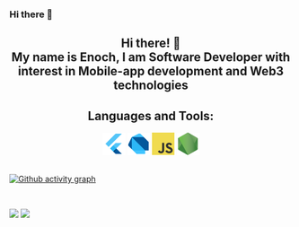 ### Hi there 👋

<!--
**enoch-aik/enoch-aik** is a ✨ _special_ ✨ repository because its `README.md` (this file) appears on your GitHub profile.

Here are some ideas to get you started:

- 🔭 I’m currently working on ...
- 🌱 I’m currently learning ...
- 👯 I’m looking to collaborate on ...
- 🤔 I’m looking for help with ...
- 💬 Ask me about ...
- 📫 How to reach me: ...
- 😄 Pronouns: ...
- ⚡ Fun fact: ...
-->


<h2 align="center">Hi there! 👋 
<br>
My name is Enoch, I am Software Developer with interest in Mobile-app development and Web3 technologies</h2>


<h2 align="center">Languages and Tools:</h2>
<p align='center'>
<code><img height="40" src="https://raw.githubusercontent.com/github/explore/80688e429a7d4ef2fca1e82350fe8e3517d3494d/topics/flutter/flutter.png"></code>
<code><img height="40" src="https://raw.githubusercontent.com/github/explore/80688e429a7d4ef2fca1e82350fe8e3517d3494d/topics/dart/dart.png"></code>
<code><img height="40" src="https://raw.githubusercontent.com/github/explore/80688e429a7d4ef2fca1e82350fe8e3517d3494d/topics/javascript/javascript.png"></code>
<code><img height="40" src="https://raw.githubusercontent.com/github/explore/80688e429a7d4ef2fca1e82350fe8e3517d3494d/topics/nodejs/nodejs.png"></code>
<br>
<!--<h2 align="center">Reach me on:</h2>
<p align='center'>
<a href="https://twitter.com/enoch1146"><img height="40" src="icons/twitter.png?raw=true"></a>&nbsp;&nbsp;
<a href="https://www.linkedin.com/in/enoch-aikpokpodion-47bb92173"><img height="40" src="icons/linkedin.png?raw=true"></a>&nbsp;&nbsp;
<a href="https://www.instagram.com/icecross.1/"><img height="40" src="icons/instagram.jpg?raw=true"></a>&nbsp;&nbsp;
-->
<br/>


[![Github activity graph](https://activity-graph.herokuapp.com/graph?username=enoch-aik&theme=react-dark&hide_border=true&color=BDDFFF&line=6E93B5&point=BDDFFF)](https://git.io/akshay2211&hide_border=true)

<br/>
<p align="left">
  <img width="49.5%" src="https://github-readme-stats.vercel.app/api?username=enoch-aik&theme=prussian&show_icons=true&count_private=true&hide_border=true)" />
    <img width="49.5%" src="http://github-readme-streak-stats.herokuapp.com?user=enoch-aik&theme=prussian&hide_border=true" />
</p>
<br>


<!-- refer this: https://dev.to/mishmanners/how-to-enable-github-actions-on-your-profile-readme-for-a-contribution-graph-4l66 -->

[//]: # (<h2 align="center">Show some ❤️ by starring some of the repositories!</h2> -->)

